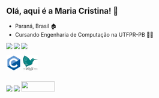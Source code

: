 ## Olá, aqui é a Maria Cristina! 🤗

* Paraná, Brasil 🏠
* Cursando Engenharia de Computação na UTFPR-PB 👩‍🎓

<img src="https://github-readme-stats.vercel.app/api?username=MacriFabiane&theme=midnight-purple&include_all_commits=true&count_private=true" height="150em" />        <img src="https://github-readme-streak-stats.herokuapp.com/?user=MacriFabiane&theme=midnight-purple" height="150em" /> <img src="https://github-readme-stats.vercel.app/api/top-langs/?username=MacriFabiane&theme=midnight-purple&include_all_commits=true&count_private=true&layout=compac" width="260em" />


 <img align="center" alt="Macri-C" height="40" width="40" src="https://raw.githubusercontent.com/devicons/devicon/master/icons/c/c-original.svg">  <img align="center" alt="Macri-LaTeX" height="40" width="40" src="https://raw.githubusercontent.com/github/explore/80688e429a7d4ef2fca1e82350fe8e3517d3494d/topics/latex/latex.png">
  
   
##
<div> 
<a href="https://instagram.com/macrifabiane" target="_blank"><img src="https://img.shields.io/badge/-Instagram-%23E4405F?style=for-the-badge&logo=instagram&logoColor=white" target="_blank"></a>
<a href = "mailto:mariacristinafabiane@gmail.com"><img src="https://img.shields.io/badge/-Gmail-%23333?style=for-the-badge&logo=gmail&logoColor=white" target="_blank"></a> <a href = "https://www.linkedin.com/in/maria-cristina-fabiane/"><img height="27" width="89" src="https://golflifenavigators.com/wp-content/uploads/2018/09/linkedin-logo.png" target="_blank"></a>


</div>
